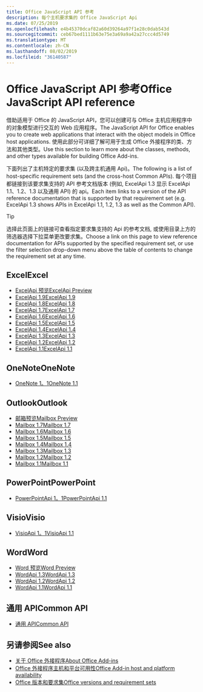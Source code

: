 ```yaml
---
title: Office JavaScript API 参考
description: 每个主机要求集的 Office JavaScript Api
ms.date: 07/25/2019
ms.openlocfilehash: e4b45370dcaf82a60d39264a97f1e28c0dab543d
ms.sourcegitcommit: ceb67bed1111b63e75e3a69a9a42a27ccc4d5749
ms.translationtype: MT
ms.contentlocale: zh-CN
ms.lasthandoff: 08/02/2019
ms.locfileid: "36140587"
---
```

# <a name="office-javascript-api-reference"></a><span data-ttu-id="b223f-103">Office JavaScript API 参考</span><span class="sxs-lookup"><span data-stu-id="b223f-103">Office JavaScript API reference</span></span>

<span data-ttu-id="b223f-104">借助适用于 Office 的 JavaScript API，您可以创建可与 Office 主机应用程序中的对象模型进行交互的 Web 应用程序。</span><span class="sxs-lookup"><span data-stu-id="b223f-104">The JavaScript API for Office enables you to create web applications that interact with the object models in Office host applications.</span></span> <span data-ttu-id="b223f-105">使用此部分可详细了解可用于生成 Office 外接程序的类、方法和其他类型。</span><span class="sxs-lookup"><span data-stu-id="b223f-105">Use this section to learn more about the classes, methods, and other types available for building Office Add-ins.</span></span>

<span data-ttu-id="b223f-106">下面列出了主机特定的要求集 (以及跨主机通用 Api)。</span><span class="sxs-lookup"><span data-stu-id="b223f-106">The following is a list of host-specific requirement sets (and the cross-host Common APIs).</span></span> <span data-ttu-id="b223f-107">每个项目都链接到该要求集支持的 API 参考文档版本 (例如, ExcelApi 1.3 显示 ExcelApi 1.1、1.2、1.3 以及通用 API) 的 api。</span><span class="sxs-lookup"><span data-stu-id="b223f-107">Each item links to a version of the API reference documentation that is supported by that requirement set (e.g. ExcelApi 1.3 shows APIs in ExcelApi 1.1, 1.2, 1.3 as well as the Common API).</span></span>

> [!TIP]
> <span data-ttu-id="b223f-108">选择此页面上的链接可查看指定要求集支持的 Api 的参考文档, 或使用目录上方的筛选器选择下拉菜单更改要求集。</span><span class="sxs-lookup"><span data-stu-id="b223f-108">Choose a link on this page to view reference documentation for APIs supported by the specified requirement set, or use the filter selection drop-down menu above the table of contents to change the requirement set at any time.</span></span>

## <a name="excel"></a><span data-ttu-id="b223f-109">Excel</span><span class="sxs-lookup"><span data-stu-id="b223f-109">Excel</span></span>

- [<span data-ttu-id="b223f-110">ExcelApi 预览</span><span class="sxs-lookup"><span data-stu-id="b223f-110">ExcelApi Preview</span></span>](/javascript/api/excel?view=excel-js-preview)
- [<span data-ttu-id="b223f-111">ExcelApi 1.9</span><span class="sxs-lookup"><span data-stu-id="b223f-111">ExcelApi 1.9</span></span>](/javascript/api/excel?view=excel-js-1.9)
- [<span data-ttu-id="b223f-112">ExcelApi 1.8</span><span class="sxs-lookup"><span data-stu-id="b223f-112">ExcelApi 1.8</span></span>](/javascript/api/excel?view=excel-js-1.8)
- [<span data-ttu-id="b223f-113">ExcelApi 1.7</span><span class="sxs-lookup"><span data-stu-id="b223f-113">ExcelApi 1.7</span></span>](/javascript/api/excel?view=excel-js-1.7)
- [<span data-ttu-id="b223f-114">ExcelApi 1.6</span><span class="sxs-lookup"><span data-stu-id="b223f-114">ExcelApi 1.6</span></span>](/javascript/api/excel?view=excel-js-1.6)
- [<span data-ttu-id="b223f-115">ExcelApi 1.5</span><span class="sxs-lookup"><span data-stu-id="b223f-115">ExcelApi 1.5</span></span>](/javascript/api/excel?view=excel-js-1.5)
- [<span data-ttu-id="b223f-116">ExcelApi 1.4</span><span class="sxs-lookup"><span data-stu-id="b223f-116">ExcelApi 1.4</span></span>](/javascript/api/excel?view=excel-js-1.4)
- [<span data-ttu-id="b223f-117">ExcelApi 1.3</span><span class="sxs-lookup"><span data-stu-id="b223f-117">ExcelApi 1.3</span></span>](/javascript/api/excel?view=excel-js-1.3)
- [<span data-ttu-id="b223f-118">ExcelApi 1.2</span><span class="sxs-lookup"><span data-stu-id="b223f-118">ExcelApi 1.2</span></span>](/javascript/api/excel?view=excel-js-1.2)
- [<span data-ttu-id="b223f-119">ExcelApi 1.1</span><span class="sxs-lookup"><span data-stu-id="b223f-119">ExcelApi 1.1</span></span>](/javascript/api/excel?view=excel-js-1.1)

## <a name="onenote"></a><span data-ttu-id="b223f-120">OneNote</span><span class="sxs-lookup"><span data-stu-id="b223f-120">OneNote</span></span>

- [<span data-ttu-id="b223f-121">OneNote 1。1</span><span class="sxs-lookup"><span data-stu-id="b223f-121">OneNote 1.1</span></span>](/javascript/api/onenote?view=onenote-js-1.1)

## <a name="outlook"></a><span data-ttu-id="b223f-122">Outlook</span><span class="sxs-lookup"><span data-stu-id="b223f-122">Outlook</span></span>

- [<span data-ttu-id="b223f-123">邮箱预览</span><span class="sxs-lookup"><span data-stu-id="b223f-123">Mailbox Preview</span></span>](/javascript/api/outlook?view=outlook-js-preview)
- [<span data-ttu-id="b223f-124">Mailbox 1.7</span><span class="sxs-lookup"><span data-stu-id="b223f-124">Mailbox 1.7</span></span>](/javascript/api/outlook?view=outlook-js-1.7)
- [<span data-ttu-id="b223f-125">Mailbox 1.6</span><span class="sxs-lookup"><span data-stu-id="b223f-125">Mailbox 1.6</span></span>](/javascript/api/outlook?view=outlook-js-1.6)
- [<span data-ttu-id="b223f-126">Mailbox 1.5</span><span class="sxs-lookup"><span data-stu-id="b223f-126">Mailbox 1.5</span></span>](/javascript/api/outlook?view=outlook-js-1.5)
- [<span data-ttu-id="b223f-127">Mailbox 1.4</span><span class="sxs-lookup"><span data-stu-id="b223f-127">Mailbox 1.4</span></span>](/javascript/api/outlook?view=outlook-js-1.4)
- [<span data-ttu-id="b223f-128">Mailbox 1.3</span><span class="sxs-lookup"><span data-stu-id="b223f-128">Mailbox 1.3</span></span>](/javascript/api/outlook?view=outlook-js-1.3)
- [<span data-ttu-id="b223f-129">Mailbox 1.2</span><span class="sxs-lookup"><span data-stu-id="b223f-129">Mailbox 1.2</span></span>](/javascript/api/outlook?view=outlook-js-1.2)
- [<span data-ttu-id="b223f-130">Mailbox 1.1</span><span class="sxs-lookup"><span data-stu-id="b223f-130">Mailbox 1.1</span></span>](/javascript/api/outlook?view=outlook-js-1.1)

## <a name="powerpoint"></a><span data-ttu-id="b223f-131">PowerPoint</span><span class="sxs-lookup"><span data-stu-id="b223f-131">PowerPoint</span></span>

- [<span data-ttu-id="b223f-132">PowerPointApi 1。1</span><span class="sxs-lookup"><span data-stu-id="b223f-132">PowerPointApi 1.1</span></span>](/javascript/api/powerpoint?view=powerpoint-js-1.1)

## <a name="visio"></a><span data-ttu-id="b223f-133">Visio</span><span class="sxs-lookup"><span data-stu-id="b223f-133">Visio</span></span>

- [<span data-ttu-id="b223f-134">VisioApi 1。1</span><span class="sxs-lookup"><span data-stu-id="b223f-134">VisioApi 1.1</span></span>](/javascript/api/visio?view=visio-js-1.1)

## <a name="word"></a><span data-ttu-id="b223f-135">Word</span><span class="sxs-lookup"><span data-stu-id="b223f-135">Word</span></span>

- [<span data-ttu-id="b223f-136">Word 预览</span><span class="sxs-lookup"><span data-stu-id="b223f-136">Word Preview</span></span>](/javascript/api/word?view=word-js-preview)
- [<span data-ttu-id="b223f-137">WordApi 1.3</span><span class="sxs-lookup"><span data-stu-id="b223f-137">WordApi 1.3</span></span>](/javascript/api/word?view=word-js-1.3)
- [<span data-ttu-id="b223f-138">WordApi 1.2</span><span class="sxs-lookup"><span data-stu-id="b223f-138">WordApi 1.2</span></span>](/javascript/api/word?view=word-js-1.2)
- [<span data-ttu-id="b223f-139">WordApi 1.1</span><span class="sxs-lookup"><span data-stu-id="b223f-139">WordApi 1.1</span></span>](/javascript/api/word?view=word-js-1.1)

## <a name="common-api"></a><span data-ttu-id="b223f-140">通用 API</span><span class="sxs-lookup"><span data-stu-id="b223f-140">Common API</span></span>

- [<span data-ttu-id="b223f-141">通用 API</span><span class="sxs-lookup"><span data-stu-id="b223f-141">Common API</span></span>](/javascript/api/office?view=common-js)

## <a name="see-also"></a><span data-ttu-id="b223f-142">另请参阅</span><span class="sxs-lookup"><span data-stu-id="b223f-142">See also</span></span>

- [<span data-ttu-id="b223f-143">关于 Office 外接程序</span><span class="sxs-lookup"><span data-stu-id="b223f-143">About Office Add-ins</span></span>](/office/dev/add-ins/overview)
- [<span data-ttu-id="b223f-144">Office 外接程序主机和平台可用性</span><span class="sxs-lookup"><span data-stu-id="b223f-144">Office Add-in host and platform availability</span></span>](/office/dev/add-ins/overview/office-add-in-availability)
- [<span data-ttu-id="b223f-145">Office 版本和要求集</span><span class="sxs-lookup"><span data-stu-id="b223f-145">Office versions and requirement sets</span></span>](/office/dev/add-ins/develop/office-versions-and-requirement-sets)
